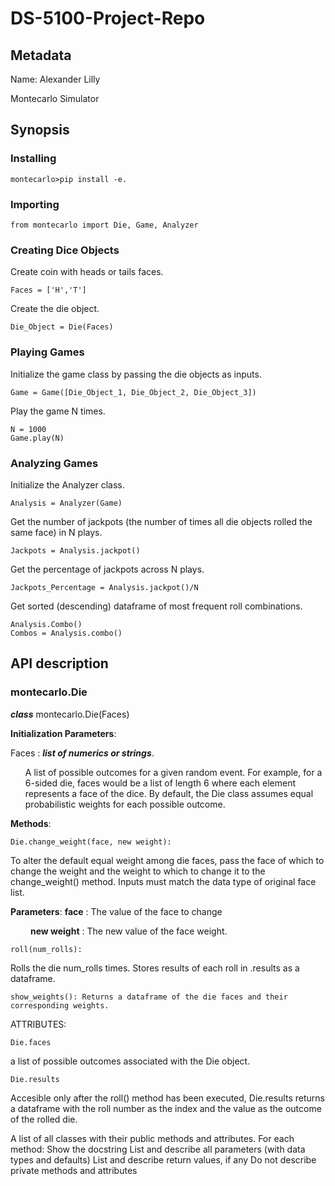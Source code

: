 # DS-5100-Project-Repo
## Metadata
Name: Alexander Lilly

Montecarlo Simulator

## Synopsis

### Installing
    montecarlo>pip install -e.

### Importing
    from montecarlo import Die, Game, Analyzer

### Creating Dice Objects
Create coin with heads or tails faces.
    
    Faces = ['H','T']

Create the die object.
    
    Die_Object = Die(Faces)

### Playing Games
Initialize the game class by passing the die objects as inputs. 

    Game = Game([Die_Object_1, Die_Object_2, Die_Object_3])

Play the game N times. 
    
    N = 1000
    Game.play(N)

### Analyzing Games
Initialize the Analyzer class. 

    Analysis = Analyzer(Game)

Get the number of jackpots (the number of times all die objects rolled the same face) in N plays.
    
    Jackpots = Analysis.jackpot()

Get the percentage of jackpots across N plays.

    Jackpots_Percentage = Analysis.jackpot()/N

Get sorted (descending) dataframe of most frequent roll combinations.
    
    Analysis.Combo()
    Combos = Analysis.combo()
    
## API description
### montecarlo.Die
***class*** montecarlo.Die(Faces)

__Initialization Parameters__:

Faces : ***list of numerics or strings***.

<ul>A list of possible outcomes for a given random event. For example, for a 6-sided die, faces would be a list of length 6 where each element represents a face of the dice. By default, the Die class assumes equal probabilistic weights for each possible outcome.</ul>

__Methods__:

    Die.change_weight(face, new weight): 

To alter the default equal weight among die faces, pass the face of which to change the weight and the weight to which to change it to the change_weight() method. Inputs must match the data type of original face list. 

__Parameters__: **face** : The value of the face to change

&ensp;&ensp;&ensp;&ensp;&nbsp;**new weight** : The new value of the face weight. 


    
    roll(num_rolls):
Rolls the die num_rolls times. Stores results of each roll in .results as a dataframe. 
    
    show_weights(): Returns a dataframe of the die faces and their corresponding weights. 

ATTRIBUTES:

    Die.faces 
a list of possible outcomes associated with the Die object. 
    
    Die.results
Accesible only after the roll() method has been executed, Die.results returns a dataframe with the roll number as the index and the value as the outcome of the rolled die. 

A list of all classes with their public methods and attributes.
For each method:
Show the docstring
List and describe all parameters (with data types and defaults)
List and describe return values, if any
Do not describe private methods and attributes